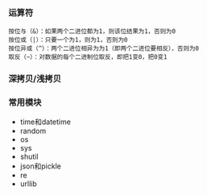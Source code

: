 ### 运算符

```
按位与（&）：如果两个二进位都为1，则该位结果为1，否则为0
按位或（|）：只要一个为1，则为1，否则为0
按位异或（^）：两个二进位相异为为1（即两个二进位要相反），否则为0
取反（~）：对数据的每个二进制位取反，即把1变0，把0变1
```



### 深拷贝/浅拷贝

### 常用模块

- time和datetime
- random
- os
- sys
- shutil
- json和pickle
- re
- urllib

